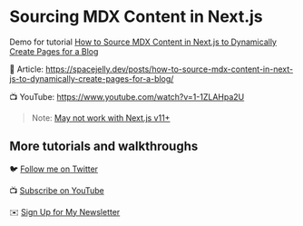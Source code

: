 # Sourcing MDX Content in Next.js

Demo for tutorial [How to Source MDX Content in Next.js to Dynamically Create Pages for a Blog](https://spacejelly.dev/posts/how-to-source-mdx-content-in-next-js-to-dynamically-create-pages-for-a-blog/)

📝 Article: https://spacejelly.dev/posts/how-to-source-mdx-content-in-next-js-to-dynamically-create-pages-for-a-blog/

📺 YouTube: https://www.youtube.com/watch?v=1-1ZLAHpa2U

> Note: [May not work with Next.js v11+](https://github.com/vercel/next.js/discussions/26186)

## More tutorials and walkthroughs
🐦 [Follow me on Twitter](https://twitter.com/colbyfayock)

📺 [Subscribe on YouTube](https://www.youtube.com/colbyfayock)

✉️ [Sign Up for My Newsletter](https://colbyfayock.com/newsletter)
